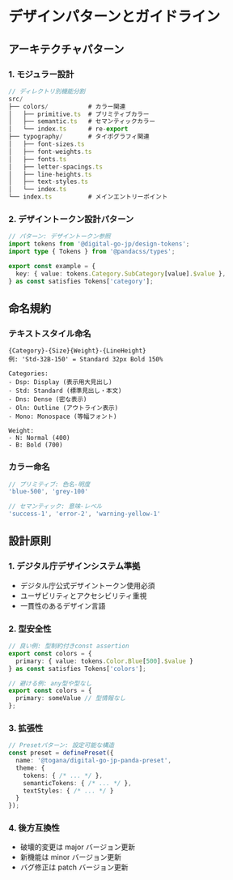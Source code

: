 # デザインパターンとガイドライン

## アーキテクチャパターン

### 1. モジュラー設計
```typescript
// ディレクトリ別機能分割
src/
├── colors/           # カラー関連
│   ├── primitive.ts  # プリミティブカラー
│   ├── semantic.ts   # セマンティックカラー
│   └── index.ts      # re-export
├── typography/       # タイポグラフィ関連
│   ├── font-sizes.ts
│   ├── font-weights.ts
│   ├── fonts.ts
│   ├── letter-spacings.ts
│   ├── line-heights.ts
│   ├── text-styles.ts
│   └── index.ts
└── index.ts          # メインエントリーポイント
```

### 2. デザイントークン設計パターン
```typescript
// パターン: デザイントークン参照
import tokens from '@digital-go-jp/design-tokens';
import type { Tokens } from '@pandacss/types';

export const example = {
  key: { value: tokens.Category.SubCategory[value].$value },
} as const satisfies Tokens['category'];
```

## 命名規約

### テキストスタイル命名
```
{Category}-{Size}{Weight}-{LineHeight}
例: 'Std-32B-150' = Standard 32px Bold 150%

Categories:
- Dsp: Display (表示用大見出し)
- Std: Standard (標準見出し・本文)  
- Dns: Dense (密な表示)
- Oln: Outline (アウトライン表示)
- Mono: Monospace (等幅フォント)

Weight:
- N: Normal (400)
- B: Bold (700)
```

### カラー命名
```typescript
// プリミティブ: 色名-明度
'blue-500', 'grey-100'

// セマンティック: 意味-レベル  
'success-1', 'error-2', 'warning-yellow-1'
```

## 設計原則

### 1. デジタル庁デザインシステム準拠
- デジタル庁公式デザイントークン使用必須
- ユーザビリティとアクセシビリティ重視
- 一貫性のあるデザイン言語

### 2. 型安全性
```typescript
// 良い例: 型制約付きconst assertion
export const colors = {
  primary: { value: tokens.Color.Blue[500].$value }
} as const satisfies Tokens['colors'];

// 避ける例: any型や型なし
export const colors = {
  primary: someValue // 型情報なし
};
```

### 3. 拡張性
```typescript
// Presetパターン: 設定可能な構造
const preset = definePreset({
  name: '@togana/digital-go-jp-panda-preset',
  theme: {
    tokens: { /* ... */ },
    semanticTokens: { /* ... */ },
    textStyles: { /* ... */ }
  }
});
```

### 4. 後方互換性
- 破壊的変更は major バージョン更新
- 新機能は minor バージョン更新  
- バグ修正は patch バージョン更新